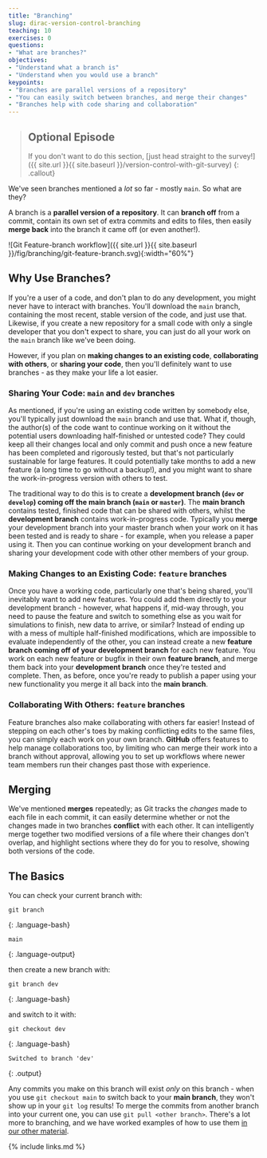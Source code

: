 ```yaml
---
title: "Branching"
slug: dirac-version-control-branching
teaching: 10
exercises: 0
questions:
- "What are branches?"
objectives:
- "Understand what a branch is"
- "Understand when you would use a branch"
keypoints:
- "Branches are parallel versions of a repository"
- "You can easily switch between branches, and merge their changes"
- "Branches help with code sharing and collaboration"
---
```


> ## Optional Episode
> 
> If you don't want to do this section, [just head straight to the survey!]({{ site.url }}{{ site.baseurl }}/version-control-with-git-survey)
{: .callout}

We've seen branches mentioned a *lot* so far - mostly `main`. So what are they?

A branch is a **parallel version of a repository**. It can **branch off** from a commit, contain its own set of extra commits and edits to files, then easily **merge back** into the branch it came off (or even another!).

![Git Feature-branch workflow]({{ site.url }}{{ site.baseurl }}/fig/branching/git-feature-branch.svg){:width="60%"}

## Why Use Branches?

If you're a user of a code, and don't plan to do any development, you might never have to interact with branches. You'll download the `main` branch, containing the most recent, stable version of the code, and just use that. Likewise, if you create a new repository for a small code with only a single developer that you don't expect to share, you can just do all your work on the `main` branch like we've been doing.

However, if you plan on **making changes to an existing code**, **collaborating with others**, or **sharing your code**, then you'll definitely want to use branches - as they make your life a lot easier.

### Sharing Your Code: `main` and `dev` branches

As mentioned, if you're using an existing code written by somebody else, you'll typically just download the `main` branch and use that. What if, though, the author(s) of the code want to continue working on it without the potential users downloading half-finished or untested code? They could keep all their changes local and only commit and push once a new feature has been completed and rigorously tested, but that's not particularly sustainable for large features. It could potentially take months to add a new feature (a long time to go without a backup!), and you might want to share the work-in-progress version with others to test. 

The traditional way to do this is to create a **development branch (`dev` or `develop`) coming off the main branch (`main` or `master`)**. The **main branch** contains tested, finished code that can be shared with others, whilst the **development branch** contains work-in-progress code. Typically you **merge** your development branch into your master branch when your work on it has been tested and is ready to share - for example, when you release a paper using it. Then you can continue working on your development branch and sharing your development code with other other members of your group.

### Making Changes to an Existing Code: `feature` branches

Once you have a working code, particularly one that's being shared, you'll inevitably want to add new features. You could add them directly to your development branch - however, what happens if, mid-way through, you need to pause the feature and switch to something else as you wait for simulations to finish, new data to arrive, or similar? Instead of ending up with a mess of multiple half-finished modifications, which are impossible to evaluate independently of the other, you can instead create a new **feature branch coming off of your development branch** for each new feature. You work on each new feature or bugfix in their own  **feature branch**, and merge them back into your **development branch** once they're tested and complete. Then, as before, once you're ready to publish a paper using your new functionality you merge it all back into the **main branch**.

### Collaborating With Others: `feature` branches

Feature branches also make collaborating with others far easier! Instead of stepping on each other's toes by making conflicting edits to the same files, you can simply each work on your own branch. **GitHub** offers features to help manage collaborations too, by limiting who can merge their work into a branch without approval, allowing you to set up workflows where newer team members run their changes past those with experience.

## Merging

We've mentioned **merges** repeatedly; as Git tracks the *changes* made to each file in each commit, it can easily determine whether or not the changes made in two branches **conflict** with each other. It can intelligently merge together two modified versions of a file where their changes don't overlap, and highlight sections where they do for you to resolve, showing both versions of the code.

## The Basics

You can check your current branch with: 

~~~
git branch
~~~
{: .language-bash}

~~~
main
~~~
{: .language-output}


then create a new branch with:

~~~
git branch dev
~~~
{: .language-bash}

and switch to it with:

~~~
git checkout dev
~~~
{: .language-bash}

~~~
Switched to branch 'dev'
~~~
{: .output}

Any commits you make on this branch will exist *only* on this branch - when you use `git checkout main` to switch back to your **main branch**, they won't show up in your `git log` results! To merge the commits from another branch into your current one, you can use `git pull <other branch>`. There's a lot more to branching, and we have worked examples of how to use them [in our other material](https://southampton-rsg.github.io/swc-git-novice/06-collab/index.html#introducing-branches).


{% include links.md %}
